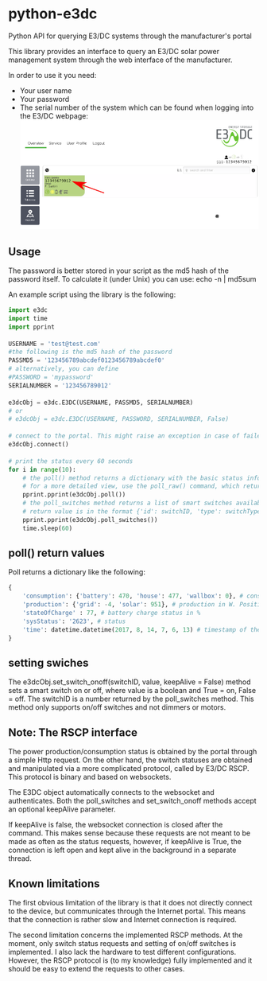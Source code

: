 # python-e3dc
Python API for querying E3/DC systems through the manufacturer's portal

This library provides an interface to query an E3/DC solar power management system through the web interface of the manufacturer.

In order to use it you need:
- Your user name
- Your password
- The serial number of the system which can be found when logging into the E3/DC webpage:
![E3/DC screenshot](doc-ima/sn.png)

## Usage

The password is better stored in your script as the md5 hash of the password itself. To calculate it (under Unix) you can use:
	echo -n <password> | md5sum

An example script using the library is the following:
```python
import e3dc
import time
import pprint

USERNAME = 'test@test.com'
#the following is the md5 hash of the password
PASSMD5 = '123456789abcdef0123456789abcdef0'
# alternatively, you can define
#PASSWORD = 'mypassword'
SERIALNUMBER = '123456789012'

e3dcObj = e3dc.E3DC(USERNAME, PASSMD5, SERIALNUMBER)
# or
# e3dcObj = e3dc.E3DC(USERNAME, PASSWORD, SERIALNUMBER, False)

# connect to the portal. This might raise an exception in case of failed login. If not called, it will be automatically called by poll()
e3dcObj.connect()

# print the status every 60 seconds
for i in range(10):
    # the poll() method returns a dictionary with the basic status information
    # for a more detailed view, use the poll_raw() command, which returns the data from the portal "as-is"
    pprint.pprint(e3dcObj.poll())
    # the poll_switches method returns a list of smart switches available on the system
    # return value is in the format {'id': switchID, 'type': switchType, 'name': switchName, 'status': switchStatus}
    pprint.pprint(e3dcObj.poll_switches())
    time.sleep(60)
```

## poll() return values

Poll returns a dictionary like the following:
```python
{
	'consumption': {'battery': 470, 'house': 477, 'wallbox': 0}, # consumption in W. Positive values are exiting the system
	'production': {'grid': -4, 'solar': 951}, # production in W. Positive values are entering the system
	'stateOfCharge' : 77, # battery charge status in %
	'sysStatus': '2623', # status
	'time': datetime.datetime(2017, 8, 14, 7, 6, 13) # timestamp of the poll
} 
 ```
 
 ## setting swiches
 
 The e3dcObj.set_switch_onoff(switchID, value, keepAlive = False) method sets a smart switch on or off, where value is a boolean and True = on, False = off.
 The switchID is a number returned by the poll_switches method. This method only supports on/off switches and not dimmers or motors.
 
 ## Note: The RSCP interface
 
 The power production/consumption status is obtained by the portal through a simple Http request. On the other hand, the switch statuses are obtained and manipulated
 via a more complicated protocol, called by E3/DC RSCP. This protocol is binary and based on websockets.
 
 The E3DC object automatically connects to the websocket and authenticates. Both the poll_switches and set_switch_onoff methods accept an optional keepAlive parameter.
 
 If keepAlive is false, the websocket connection is closed after the command. This makes sense because these requests are not meant to be made as often as the status requests,
 however, if keepAlive is True, the connection is left open and kept alive in the background in a separate thread.
 
 ## Known limitations
 
 The first obvious limitation of the library is that it does not directly connect to the device, but communicates through the Internet portal. This means that the connection
 is rather slow and Internet connection is required.
 
 The second limitation concerns the implemented RSCP methods. At the moment, only switch status requests and setting of on/off switches is implemented. I also lack the hardware
 to test different configurations. However, the RSCP protocol is (to my knowledge) fully implemented and it should be easy to extend the requests to other cases.

